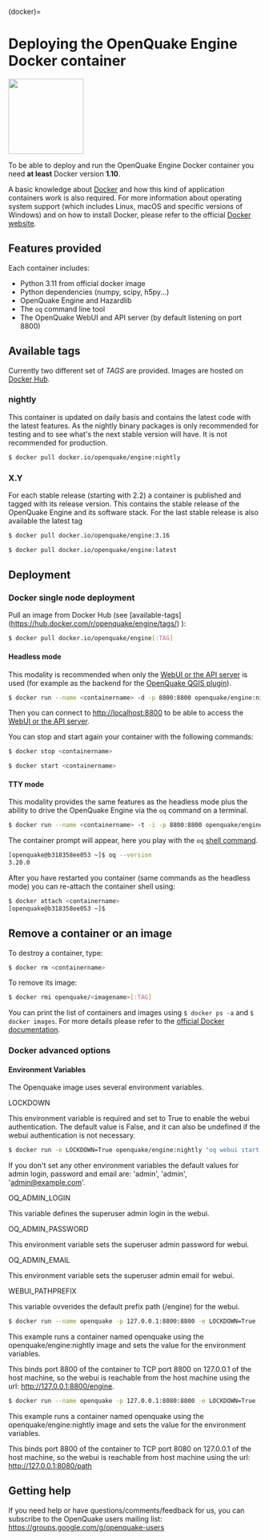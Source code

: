 (docker)=

# Deploying the OpenQuake Engine Docker container

<img src="https://upload.wikimedia.org/wikipedia/commons/7/79/Docker_%28container_engine%29_logo.png" width="150px">

To be able to deploy and run the OpenQuake Engine Docker container you need **at least** Docker version **1.10**.

A basic knowledge about [Docker](https://docs.docker.com/engine/) and how this kind of application containers work is also required.
For more information about operating system support (which includes Linux, macOS and specific versions of Windows) and on how to install Docker, please refer to the official [Docker website](https://www.docker.com/products/docker).

## Features provided

Each container includes:

- Python 3.11 from official docker image
- Python dependencies (numpy, scipy, h5py...)
- OpenQuake Engine and Hazardlib
- The `oq` command line tool
- The OpenQuake WebUI and API server (by default listening on port 8800)

## Available tags

Currently two different set of *TAGS* are provided. Images are hosted on [Docker Hub](https://hub.docker.com/r/openquake/engine/tags/).

### nightly

This container is updated on daily basis and contains the latest code with the latest features. As the nightly binary packages is only recommended for testing and to see what's the next stable version will have. It is not recommended for production.

```bash
$ docker pull docker.io/openquake/engine:nightly
```

### X.Y

For each stable release (starting with 2.2) a container is published and tagged with its release version. This contains the stable release of the OpenQuake Engine and its software stack. For the last stable release is also available the latest tag

```bash
$ docker pull docker.io/openquake/engine:3.16
```
```bash
$ docker pull docker.io/openquake/engine:latest
```


## Deployment

### Docker single node deployment

Pull an image from Docker Hub (see [available-tags] (https://hub.docker.com/r/openquake/engine/tags/) ):

```bash
$ docker pull docker.io/openquake/engine[:TAG]
```

#### Headless mode

This modality is recommended when only the [WebUI or the API server](server.md) is used (for example as the backend for the [OpenQuake QGIS plugin](https://plugins.qgis.org/plugins/svir/)).

```bash
$ docker run --name <containername> -d -p 8800:8800 openquake/engine:nightly "oq webui start"
```

Then you can connect to [http://localhost:8800](http://localhost:8800) to be able to access the [WebUI or the API server](server.md).

You can stop and start again your container with the following commands:

```bash
$ docker stop <containername>
```

```bash
$ docker start <containername>
```

#### TTY mode

This modality provides the same features as the headless mode plus the ability to drive the OpenQuake Engine via the `oq` command on a terminal.

```bash
$ docker run --name <containername> -t -i -p 8800:8800 openquake/engine:nightly bash
```

The container prompt will appear, here you play with the `oq` [shell command](../running-calculations/unix.rst).

```bash
[openquake@b318358ee053 ~]$ oq --version
3.20.0
```

After you have restarted you container (same commands as the headless mode) you can re-attach the container shell using:

```bash
$ docker attach <containername>
[openquake@b318358ee053 ~]$

```

## Remove a container or an image

To destroy a container, type:

```bash
$ docker rm <containername>
```

To remove its image:

```bash
$ docker rmi openquake/<imagename>[:TAG]
```

You can print the list of containers and images using `$ docker ps -a` and `$ docker images`. For more details please refer to the [official Docker documentation](https://docs.docker.com/engine/).

### Docker advanced options

#### Environment Variables

The Openquake image uses several environment variables.

LOCKDOWN

This environment variable is required and set to True to enable the webui authentication.
The default value is False, and it can also be undefined if the webui authentication is not necessary.

```bash
$ docker run -e LOCKDOWN=True openquake/engine:nightly "oq webui start 0.0.0.0:8800 -s"
```
If you don't set any other environment variables the default values for admin login, password and email are: 'admin', 'admin', 'admin@example.com'.

OQ_ADMIN_LOGIN

This variable defines the superuser admin login in the webui.

OQ_ADMIN_PASSWORD

This environment variable sets the superuser admin password for webui.

OQ_ADMIN_EMAIL

This environment variable sets the superuser admin email for webui.

WEBUI_PATHPREFIX

This variable ovverides the default prefix path (/engine) for the webui.

```bash
$ docker run --name openquake -p 127.0.0.1:8800:8800 -e LOCKDOWN=True -e OQ_ADMIN_LOGIN=example -e OQ_ADMIN_PASSWORD=example -e OQ_ADMIN_EMAIL=login@example.com openquake/engine:nightly "oq webui start 0.0.0.0:8800 -s"
```

This example runs a container named openquake using the openquake/engine:nightly image and sets the value for the environment variables.

This binds port 8800 of the container to TCP port 8800 on 127.0.0.1 of the host machine, so the webui is reachable from the host machine using the url: http://127.0.0.1:8800/engine.

```bash
$ docker run --name openquake -p 127.0.0.1:8080:8800 -e LOCKDOWN=True -e WEBUI_PATHPREFIX='/path' openquake/engine:nightly "oq webui start 0.0.0.0:8800 -s"
```

This example runs a container named openquake using the openquake/engine:nightly image and sets the value for the environment variables.

This binds port 8800 of the container to TCP port 8080 on 127.0.0.1 of the host machine, so the webui is reachable from host machine using the url: http://127.0.0.1:8080/path

## Getting help
If you need help or have questions/comments/feedback for us, you can subscribe to the OpenQuake users mailing list: https://groups.google.com/g/openquake-users
